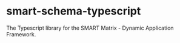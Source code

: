 # smart-schema-typescript
The Typescript library for the SMART Matrix - Dynamic Application Framework.
